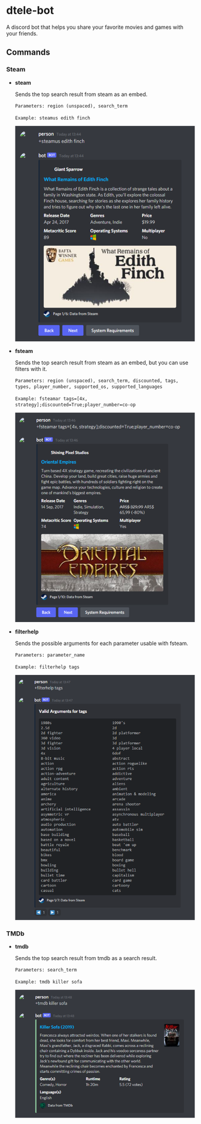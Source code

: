 # dtele-bot

A discord bot that helps you share your favorite movies and games with your friends.

## Commands

### Steam

- **steam**

    Sends the top search result from steam as an embed.

    ```
    Parameters: region (unspaced), search_term

    Example: steamus edith finch
    ```

    ![steam](https://github.com/dtele/dtele-bot/blob/add_images/screenies/steam.png?raw=true)

- **fsteam**

    Sends the top search result from steam as an embed, but you can use filters with it.

    ```
    Parameters: region (unspaced), search_term, discounted, tags, types, player_number, supported_os, supported_languages

    Example: fsteamar tags=[4x, strategy];discounted=True;player_number=co-op
    ```
    
    ![fsteam](https://github.com/dtele/dtele-bot/blob/add_images/screenies/fsteam.png?raw=true)

- **filterhelp**
    
    Sends the possible arguments for each parameter usable with fsteam.

    ```
    Parameters: parameter_name

    Example: filterhelp tags
    ```
    
    ![filterhelp](https://github.com/dtele/dtele-bot/blob/add_images/screenies/filterhelp.png?raw=true)

### TMDb

- **tmdb**

    Sends the top search result from tmdb as a search result.

    ```
    Parameters: search_term

    Example: tmdb killer sofa
    ```
    
    ![tmdb](https://github.com/dtele/dtele-bot/blob/add_images/screenies/tmdb.png?raw=true)
